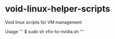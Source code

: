 # void-linux-helper-scripts
Void linux scripts for VM management

Usage
'''
$ sudo sh vfio-to-nvidia.sh
'''
